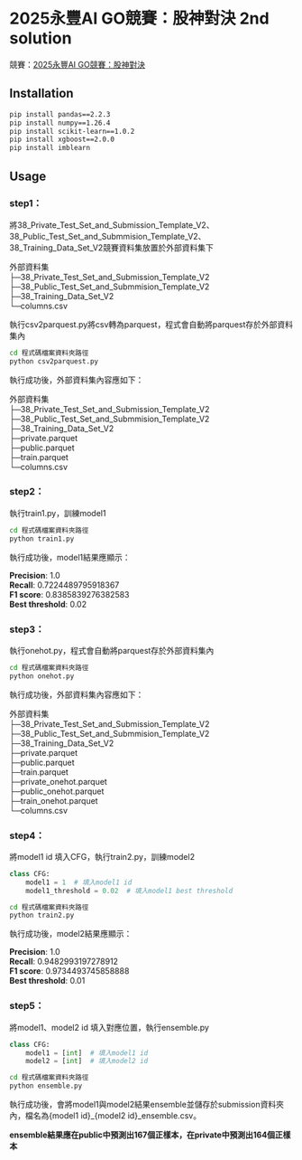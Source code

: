 # 2025永豐AI GO競賽：股神對決 2nd solution
競賽：[2025永豐AI GO競賽：股神對決](https://tbrain.trendmicro.com.tw/Competitions/Details/38)
## Installation
```bash
pip install pandas==2.2.3
pip install numpy==1.26.4
pip install scikit-learn==1.0.2
pip install xgboost==2.0.0
pip install imblearn
```

## Usage
### step1：
將38_Private_Test_Set_and_Submission_Template_V2、38_Public_Test_Set_and_Submmision_Template_V2、38_Training_Data_Set_V2競賽資料集放置於外部資料集下

外部資料集   
├─38_Private_Test_Set_and_Submission_Template_V2  
├─38_Public_Test_Set_and_Submmision_Template_V2  
├─38_Training_Data_Set_V2  
└─columns.csv  

執行csv2parquest.py將csv轉為parquest，程式會自動將parquest存於外部資料集內
```bash
cd 程式碼檔案資料夾路徑
python csv2parquest.py
```
執行成功後，外部資料集內容應如下：

外部資料集                     
├─38_Private_Test_Set_and_Submission_Template_V2  
├─38_Public_Test_Set_and_Submmision_Template_V2  
├─38_Training_Data_Set_V2   
├─private.parquet  
├─public.parquet  
├─train.parquet  
└─columns.csv  

### step2：
執行train1.py，訓練model1
```bash
cd 程式碼檔案資料夾路徑
python train1.py
```
執行成功後，model1結果應顯示：  

**Precision**: 1.0  
**Recall**: 0.7224489795918367  
**F1 score**: 0.8385839276382583  
**Best threshold**: 0.02  

### step3：
執行onehot.py，程式會自動將parquest存於外部資料集內
```bash
cd 程式碼檔案資料夾路徑
python onehot.py
```
執行成功後，外部資料集內容應如下：

外部資料集                     
├─38_Private_Test_Set_and_Submission_Template_V2  
├─38_Public_Test_Set_and_Submmision_Template_V2  
├─38_Training_Data_Set_V2  
├─private.parquet  
├─public.parquet  
├─train.parquet  
├─private_onehot.parquet  
├─public_onehot.parquet  
├─train_onehot.parquet  
└─columns.csv  
### step4：
將model1 id 填入CFG，執行train2.py，訓練model2
```python
class CFG:
    model1 = 1  # 填入model1 id
    model1_threshold = 0.02  # 填入model1 best threshold
```
```bash
cd 程式碼檔案資料夾路徑
python train2.py
```
執行成功後，model2結果應顯示：  

**Precision**: 1.0  
**Recall**: 0.9482993197278912  
**F1 score**: 0.9734493745858888  
**Best threshold**: 0.01 

### step5：
將model1、model2 id 填入對應位置，執行ensemble.py
```python
class CFG:
    model1 = [int]  # 填入model1 id
    model2 = [int]  # 填入model2 id
```
```bash
cd 程式碼檔案資料夾路徑
python ensemble.py
```
執行成功後，會將model1與model2結果ensemble並儲存於submission資料夾內，檔名為{model1 id}_{model2 id}_ensemble.csv。  

**ensemble結果應在public中預測出167個正樣本，在private中預測出164個正樣本**
